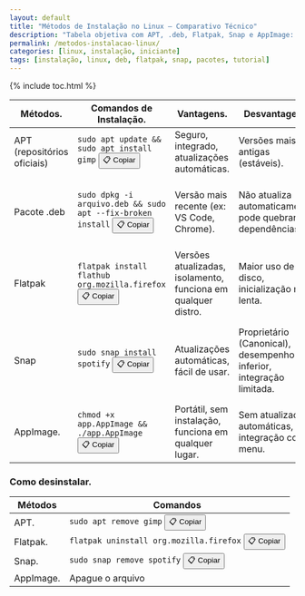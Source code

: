 ```yaml
---
layout: default
title: "Métodos de Instalação no Linux – Comparativo Técnico"
description: "Tabela objetiva com APT, .deb, Flatpak, Snap e AppImage: comandos, vantagens, desvantagens e quando usar cada um."
permalink: /metodos-instalacao-linux/
categories: [linux, instalação, iniciante]
tags: [instalação, linux, deb, flatpak, snap, pacotes, tutorial]
---
```


{% include toc.html %}


<section class="post-content">


<table class="evergreen-table">
  <thead>
    <tr>
      <th>Métodos.</th>
      <th>Comandos de Instalação.</th>
      <th>Vantagens.</th>
      <th>Desvantagens.</th>
      <th>Quando utilizad.</th>
    </tr>
  </thead>
  <tbody>
    <tr>
      <td data-label="Métodos">APT (repositórios oficiais)</td>
      <td data-label="Comandos de Instalação">
        <code>sudo apt update && sudo apt install gimp</code>
        <button class="copy-btn" data-command="sudo apt update && sudo apt install gimp">📋 Copiar</button>
      </td>
      <td data-label="Vantagens">Seguro, integrado, atualizações automáticas.</td>
      <td data-label="Desvantagens">Versões mais antigas (estáveis).</td>
      <td data-label="Quando usar">Para a maioria dos programas do dia a dia.</td>
    </tr>
    <tr>
      <td data-label="Método">Pacote .deb</td>
      <td data-label="Comando de Instalação">
        <code>sudo dpkg -i arquivo.deb && sudo apt --fix-broken install</code>
        <button class="copy-btn" data-command="sudo dpkg -i arquivo.deb && sudo apt --fix-broken install">📋 Copiar</button>
      </td>
      <td data-label="Vantagens">Versão mais recente (ex: VS Code, Chrome).</td>
      <td data-label="Desvantagens">Não atualiza automaticamente; pode quebrar dependências.</td>
      <td data-label="Quando usar">Quando o programa não está nos repositórios oficiais.</td>
    </tr>
    <tr>
      <td data-label="Método">Flatpak</td>
      <td data-label="Comando de Instalação">
        <code>flatpak install flathub org.mozilla.firefox</code>
        <button class="copy-btn" data-command="flatpak install flathub org.mozilla.firefox">📋 Copiar</button>
      </td>
      <td data-label="Vantagens">Versões atualizadas, isolamento, funciona em qualquer distro.</td>
      <td data-label="Desvantagens">Maior uso de disco, inicialização mais lenta.</td>
      <td data-label="Quando usar">Para apps gráficos modernos. (Firefox, Spotify, OBS)</td>
    </tr>
    <tr>
      <td data-label="Método">Snap</td>
      <td data-label="Comando de Instalação">
        <code>sudo snap install spotify</code>
        <button class="copy-btn" data-command="sudo snap install spotify">📋 Copiar</button>
      </td>
      <td data-label="Vantagens">Atualizações automáticas, fácil de usar.</td>
      <td data-label="Desvantagens">Proprietário (Canonical), desempenho inferior, integração limitada.</td>
      <td data-label="Quando usar">Evite, exceto se não houver alternativa (ex: alguns apps da Canonical).</td>
    </tr>
    <tr>
      <td data-label="Método">AppImage.</td>
      <td data-label="Comando de Instalação">
        <code>chmod +x app.AppImage && ./app.AppImage</code>
        <button class="copy-btn" data-command="chmod +x app.AppImage && ./app.AppImage">📋 Copiar</button>
      </td>
      <td data-label="Vantagens">Portátil, sem instalação, funciona em qualquer lugar.</td>
      <td data-label="Desvantagens">Sem atualizações automáticas, sem integração com menu.</td>
      <td data-label="Quando usar">Para testar apps rapidamente ou usar em pendrive.</td>
    </tr>
  </tbody>
</table>

<h3 id="desinstalar">Como desinstalar.</h3>
<table class="evergreen-table">
  <thead>
    <tr>
      <th>Métodos</th>
      <th>Comandos</th>
    </tr>
  </thead>
  <tbody>
    <tr>
      <td data-label="Método">APT.</td>
      <td data-label="Comando">
        <code>sudo apt remove gimp</code>
        <button class="copy-btn" data-command="sudo apt remove gimp">📋 Copiar</button>
      </td>
    </tr>
    <tr>
      <td data-label="Método">Flatpak.</td>
      <td data-label="Comando">
        <code>flatpak uninstall org.mozilla.firefox</code>
        <button class="copy-btn" data-command="flatpak uninstall org.mozilla.firefox">📋 Copiar</button>
      </td>
    </tr>
    <tr>
      <td data-label="Método">Snap.</td>
      <td data-label="Comando">
        <code>sudo snap remove spotify</code>
        <button class="copy-btn" data-command="sudo snap remove spotify">📋 Copiar</button>
      </td>
    </tr>
    <tr>
      <td data-label="Método">AppImage.</td>
      <td data-label="Comando">Apague o arquivo</td>
    </tr>
  </tbody>
</table>

</section>


